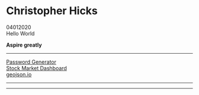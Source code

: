 <link rel="stylesheet" type="text/css" href="index.css">

# Christopher Hicks
04012020  
Hello World  

**Aspire greatly**

---
[Password Generator](/pass_generator.html)  <br>
[Stock Market Dashboard](/data-vis/data-vis.html)  <br>
[geojson.io](/geojson.io/index.html)  <br>

---
<div id="contact"></div>

---

<script type="text/javascript" src="https://code.jquery.com/jquery-3.4.1.slim.min.js" integrity="sha256-pasqAKBDmFT4eHoN2ndd6lN370kFiGUFyTiUHWhU7k8=" crossorigin="anonymous"></script>  

<script type="text/javascript" src="index.js"></script>  
